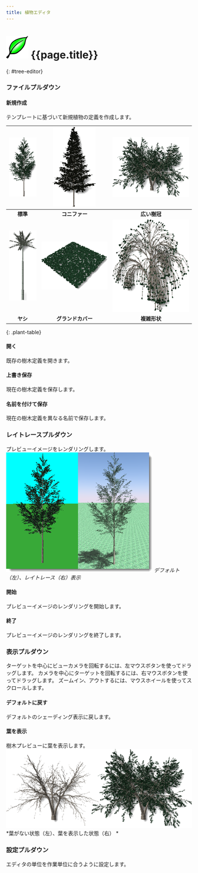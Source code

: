 ```yaml
---
title: 植物エディタ
---
```

<!-- TODO: This could use an update. -->

# ![images/plants.svg](images/plants.svg) {{page.title}}
{: #tree-editor}

### ファイルプルダウン

#### 新規作成
テンプレートに基づいて新規植物の定義を作成します。

 | ![images/standard.png](images/standard.png) | ![images/conifer.png](images/conifer.png) | ![images/broad.png](images/broad.png) |
 |:-------------------------------------------:|:-----------------------------------------:|:-------------------------------------:|
 | **標準**                                |   **コニファー**                             | **広い樹冠**                       |
 | ![images/palm.png](images/palm.png)         | ![images/groundcover.png](images/groundcover.png) | ![images/complex.png](images/complex.png) |
 | **ヤシ**                                    |  **グランドカバー**                          | **複雑形状**                                  
{: .plant-table}

#### 開く
既存の樹木定義を開きます。

#### 上書き保存
現在の樹木定義を保存します。

#### 名前を付けて保存
現在の樹木定義を異なる名前で保存します。

### レイトレースプルダウン
プレビューイメージをレンダリングします。
![images/shadedvsrendered.png](images/shadedvsrendered.png)
*デフォルト（左）、レイトレース（右）表示*

#### 開始
プレビューイメージのレンダリングを開始します。

#### 終了
プレビューイメージのレンダリングを終了します。

### 表示プルダウン
ターゲットを中心にビューカメラを回転するには、左マウスボタンを使ってドラッグします。
カメラを中心にターゲットを回転するには、右マウスボタンを使ってドラッグします。
ズームイン、アウトするには、マウスホイールを使ってスクロールします。

#### デフォルトに戻す
デフォルトのシェーディング表示に戻します。

#### 葉を表示
樹木プレビューに葉を表示します。
![images/leaves-001.png](images/leaves-001.png)
*葉がない状態（左）、葉を表示した状態（右）
*

### 設定プルダウン
エディタの単位を作業単位に合うように設定します。
